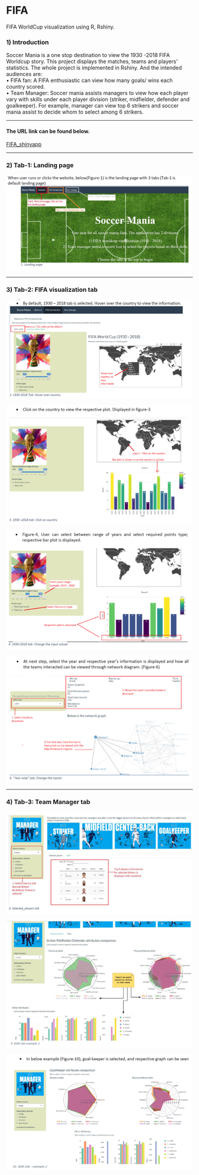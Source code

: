 # FIFA
FIFA WorldCup visualization using  R, Rshiny. 


### 1) Introduction           
Soccer Mania is a one stop destination to view the 1930 -2018 FIFA Worldcup story. This project displays the matches, teams and players' statistics. The whole project is implemented in Rshiny.
And the intended audiences are:        
• FIFA fan: A FIFA enthusiastic can view how many goals/ wins each country scored.               
• Team Manager: Soccer mania assists managers to view how each player vary with skills under each player division (striker, midfielder, defender and goalkeeper). For example, manager can view top 6 strikers and soccer mania assist to decide whom to select among 6 strikers.


-------------------------
#### The URL link can be found below.             
[FIFA_shinyapp](https://vpatil.shinyapps.io/soccer_mania/)

-------------------------         

### 2) Tab-1: Landing page
![](images/1.PNG)


-------------------------

### 3) Tab-2: FIFA visualization tab
![](images/2.PNG)

![](images/3.PNG)

![](images/4.PNG)

![](images/5.PNG)

-------------------------

### 4) Tab-3: Team Manager tab

![](images/6.PNG)

![](images/7.PNG)

![](images/8.PNG)
